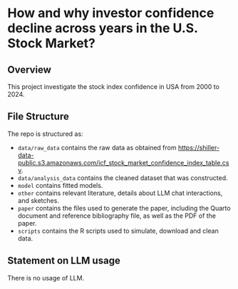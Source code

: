 # How and why investor confidence decline across years in the U.S. Stock Market?

## Overview

This project investigate the stock index confidence in USA from 2000 to 2024. 

## File Structure

The repo is structured as:

-   `data/raw_data` contains the raw data as obtained from  https://shiller-data-public.s3.amazonaws.com/icf_stock_market_confidence_index_table.csv.
-   `data/analysis_data` contains the cleaned dataset that was constructed.
-   `model` contains fitted models. 
-   `other` contains relevant literature, details about LLM chat interactions, and sketches.
-   `paper` contains the files used to generate the paper, including the Quarto document and reference bibliography file, as well as the PDF of the paper. 
-   `scripts` contains the R scripts used to simulate, download and clean data.


## Statement on LLM usage

There is no usage of LLM.
